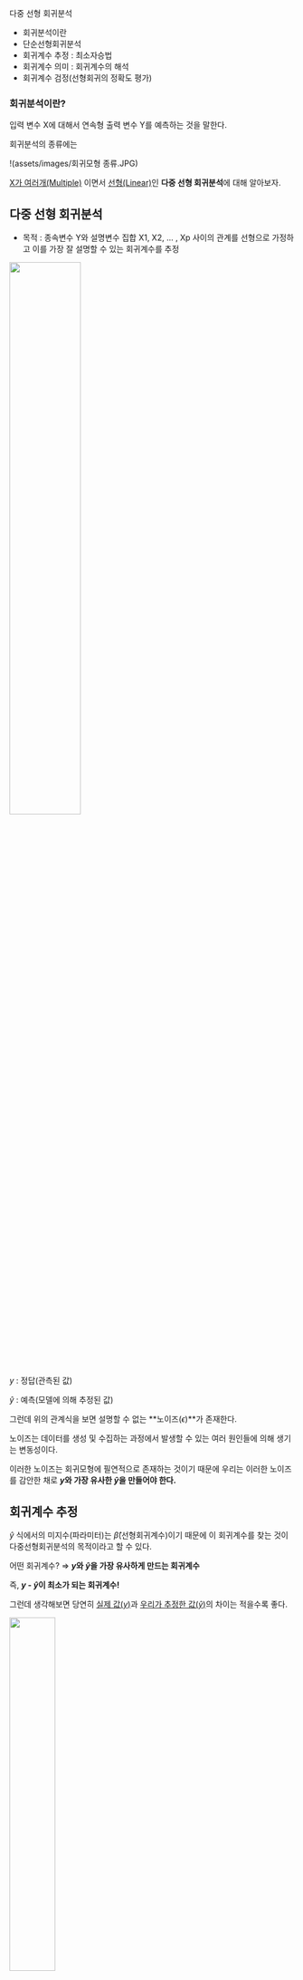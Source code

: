 다중 선형 회귀분석
- 회귀분석이란
- 단순선형회귀분석
- 회귀계수 추정 : 최소자승법
- 회귀계수 의미 : 회귀계수의 해석
- 회귀계수 검정(선형회귀의 정확도 평가)

### 회귀분석이란?

입력 변수 X에 대해서 연속형 출력 변수 Y를 예측하는 것을 말한다.

회귀분석의 종류에는 

!(assets/images/회귀모형 종류.JPG)

<u>X가 여러개(Multiple)</u> 이면서 <u>선형(Linear)</u>인 **다중 선형 회귀분석**에 대해 알아보자.

## 다중 선형 회귀분석

- 목적 : 종속변수 Y와 설명변수 집합 X1, X2, ... , Xp 사이의 관계를 선형으로 가정하고 이를 가장 잘 설명할 수 있는 회귀계수를 추정

<img src = "./image/다중선형회귀/회귀모형 식.JPG" width="50%">

$y$ : 정답(관측된 값)

$\hat{y}$ : 예측(모델에 의해 추정된 값)

그런데 위의 관계식을 보면 설명할 수 없는 **노이즈($\epsilon$)**가 존재한다. 

노이즈는 데이터를 생성 및 수집하는 과정에서 발생할 수 있는 여러 원인들에 의해 생기는 변동성이다.

이러한 노이즈는 회귀모형에 필연적으로 존재하는 것이기 때문에 우리는 이러한 노이즈를 감안한 채로 **$y$와 가장 유사한 $\hat{y}$을 만들어야 한다.**

## 회귀계수 추정

$\hat{y}$ 식에서의 미지수(파라미터)는 $\hat{\beta}$(선형회귀계수)이기 때문에 이 회귀계수를 찾는 것이 다중선형회귀분석의 목적이라고 할 수 있다.

어떤 회귀계수? $\Rightarrow$
**$y$와 $\hat{y}$을 가장 유사하게 만드는 회귀계수**

즉, **$y$ - $\hat{y}$이 최소가 되는 회귀계수!**


그런데 생각해보면 당연히 <u>실제 값($y$)</u>과 <u>우리가 추정한 값($\hat{y}$)</u>의 차이는 적을수록 좋다.

<img src = "./image/다중선형회귀/잔차.JPG" width="40%">
<center> [잔차] </center>

이 차이를 **잔차(residual)**라고 한다.

$e_i = y -\hat{y}$

그런데 이러한 잔차는 부호를 가지기 때문에 잔차의 합으로 하면 상쇄되는 값들이 생겨 차이를 볼 수 없다.

$\Rightarrow$ **<u>잔차의 제곱합</u>을 최소화하는 방향으로 회귀계수를 추정** : **<u>최소자승법</u>(Ordinary least square : OLS)**

- 잔차의 제곱합 : SSE(;Error Sum of Squares)
    - $SSE = \sum_{i=1}^{n}e_i^2 = e_1^2 + e_2^2 + \cdots + e_n^2$

- 최소자승법
    - $min \sum_{i=1}^{n} (y_i - \hat{y_i})^2$

Q. 잔차의 부호를 제거하는 방법으로 제곱합을 사용하는 이유는?

A. 잔차의 제곱합은 미분이 가능한 형태로 유일한 해를 찾을 수 있기 때문이다.(절대값의 합은 미분이 불가능한 형태)


#### 회귀계수를 추정해보자.
<img src = "./image/다중선형회귀/회귀계수 추정(행렬).JPG" width="70%">

**회귀계수 $\beta$는 학습데이터에 대해 유일하고 명시적인 해(solution)가 존재한다!**

$\beta = (X'X)^{-1}X'y$

문제점 : $X$들 간의 상관관계가 크면 역행렬이 구해지지 않을 수 있다 $\rightarrow$ $\beta$의 의미 x

## 회귀계수 검정

잔차를 최소화하는 방향으로 구한 회귀계수가 과연 회귀식에서 통계적으로 유의한지 

즉, y를 예측하는데 도움이 되는지 확인해야 한다.

그리고 이를 통해 해당 변수의 설명력을 믿어도 되는지 파악할 수 있다.

회귀계수 하나 하나의 검정을 통해 각 변수의 설명력을 살펴보는 것이다.

$\hat{\beta_p}$의 검정
- 귀무가설 : $\beta_p = 0$ (회귀계수는 0이다. 즉 변수의 설명력이 없다.) $\Rightarrow$ 기각하고 싶은 가설
- 대립가설 : $\beta_p = 0$ (회귀계수는 0이 아니다. 즉 변수의 설명력이 존재한다.) $\Rightarrow$ 채택하고 싶은 가설
- t검정을 통해서 검정
    - $t = \frac{\hat{B_p}}{\frac{S}{\sqrt{S_{xx}}}} = \frac{\hat{B_p}}{s.e(\hat{B_p})}$

<img src = "./image/다중선형회귀/회귀계수 검정.JPG" width="60%">

- Coefficient : 회귀계수
- Std.error : 회귀계수의 표준오차
- t_statistic : 회귀계수의 유의성을 판단하는 통계치 $\rightarrow$ 보통 3 이상이면 p-value가 거의 0에 수렴한다.
- p-value : 유의확률 $\rightarrow$ 유의수준(보통 0.05)을 설정하여 유의수준보다 작을 경우 귀무가설 기각

표를 보고 회귀계수를 해석해보면

- TV 광고 예산(x)이 1 증가하면 매출(y)은 0.046단위 만큼 증가한다. 
- radio 광고 예산(x)이 1 증가하면 매출(y)은 0.189단위 만큼 증가한다. 
- 두 경우 모두 유의성은 매우 높다.(귀무가설 기각)(y를 예측하는데 도움이 된다.)
- 반면 newspaper는 p-value가 너무 높아서 귀무가설을 채택하게 된다. 즉 y를 예측하는데 도움이 되지 않는 변수이다.

## 회귀모형의 정확도 평가
- 추정된 모형이 얼마나 정확한지 평가

**종속변수의 전체 변동성(분산) = 회귀식이 설명할 수 있는 변동성 + 회귀식이 설명할 수 없는 변동성**
<img src = "./image/다중선형회귀/SST=SSR+SSE.JPG" width="60%">   
- SST : 종속변수 전체 변동성 - 정해져 있다.
- SSR : 회귀식이 설명할 수 있는 변동성
- SSE : 회귀식이 설명할 수 없는 변동성


$R^2$, 결정계수 = 전체 변동성 중 회귀식이 설명할 수 있는 변동성의 비율
<img src = "./image/다중선형회귀/r2식.JPG" width="40%">   
    
- $R^2 = 0$ $\rightarrow$ 추정된 회귀직선이 X와 Y의 관계를 전혀 설명하지 못함
- $R^2 = 1$ $\rightarrow$ 추정된 회귀직선으로 Y의 총변동이 완전히 설명됨
- $R^2$이 1에 가까울 수록 선형회귀 모형의 설명력이 높다는 것을 뜻한다.

## 모델 검정

앞서 각 회귀계수의 유의성을 검정했다면 이번에는 전체 모델의 유의성을 검정해보자.

다중 선형 회귀분석은 여러 개의 설명변수로 회귀식이 이루어져 있기 때문에 모델 검정을 통해 모든 회귀계수에 대한 검정을 할 수 있다.

- 귀무가설 : $\beta_1 = \beta_2 ... \beta_p = 0$ (모든 회귀계수는 0이다. 즉 변수의 설명력이 하나도 존재하지 않는다.)
- 대립가설 : 하나의 회귀계수라도 0이 아니다. (즉 설명력이 있는 변수가 존재한다.)
- F검정을 통해서 검정
    - $F = \frac{V_1/k_1}{V_2/k_2} \sim F(k_1,k_2)$
    - 두 확률변수 V1, V2가 서로 독립인 카이제곱 분포를 따른다고 할 때 확률변수 F는 F분포를 따른다. F검정과 분산분석 등에서 주로 사용됨.
    
<img src = "./image/다중선형회귀/모델검정1.JPG" width="60%">

**위 대립가설은 기각하기 너무 쉬운 가설이다. 변수가 추가되면 추가될 수록 기각하기 쉬워진다.**
- F-Statistics = $\frac{MSR}{MSE}$
    - 변수가 추가되면 MSR이 커지고, MSE는 작아진다. 
    - $\Rightarrow$ F통계량 커짐(제곱합의 형태니까) 
    - $\Rightarrow$ p-value 작아진다.
    
<img src = "./image/다중선형회귀/모델검정2.JPG" width="70%">

$\Rightarrow$ 변수의 수가 많을 때 $R^2$ 와 F검정의 결과가 큰 의미를 가지지 않을 수 있다.(무조건 신뢰 x)

## 성능평가

그런데 이러한 과정을 거쳐서 **학습데이터에 대해서 100% 정확한 모델을 만들면 좋은 것일까?**

No! 모델이 학습데이터에 존재하는 노이즈까지 외우게 되어 새로운 데이터에 적용할 경우 예측 성능이 저하되는 과적합(Overfiting) 현상이 발생할 수 있다.

과적합(Overfiting) : 학습데이터에 대한 성능은 좋지만, 이 모델을 통해 실제로 확인하고 싶은 새로운 데이터에 대해서는 성능이 좋지 않은 경우

**$\Rightarrow$ 데이터 분할을 통해 성능평가 수행**

#### 1. 데이터 분할

<img src = "./image/다중선형회귀/데이터분할.JPG" width="40%">

- training : 학습 데이터 $\rightarrow$ 실제로 모델을 만들 때 사용하는 데이터
- validation : 검증 데이터 $\rightarrow$ 학습 데이터를 통해 만든 모델을 검증(ex.과적합)
- test : 테스트 데이터 $\rightarrow$ 실제로 모델을 적용 한다는 가정이어야 한다.

시간정보를 고려할 필요가 없는 경우
- 무작위 추출(Random Sampling) 방식으로 학습:검증:테스트 데이터셋으로 분할
- 비율의 정답은 없으나 검증 및 테스트셋의 데이터가 충분히 확보될 수 있는 범위 내에서 6:2:2부터 8:1:1까지 분할 가능하다.
- 한 번 추출된 데이터셋으로 비교 대상인 모든 후보 모델(알고리즘)에 일괄 적용해야 한다.

시간정보를 고려해야 하는 경우
- 반드시 학습:검증:테스트는 시간 순서대로 배열이 되어 있어야 한다.
- 무작위 추출 방식을 사용할 경우 미래 정보를 활용하여 과거를 예측하는 오류를 범할 수 있다.

#### 2. 성능평가
1. $R^2$
    - 결정계수 = 전체 변동성 중 회귀식이 설명할 수 있는 변동성의 비율
    - 변수가 증가할수록 자연스레 증가(유의하지 않은 변수가 추가되어도 항상 증가)
    - 0 $\leq$ $R^2$ $\leq$ 1 : 클수록 좋음


2. $Adjusted R^2$
    - $R^2$의 단점을 보완해주는 지표
    - $R^2$에 변수의 수만큼 penalty를 준다.
    - 유의하지 않은 변수가 추가될 경우 증가하지 않는다.
<img src = "./image/다중선형회귀/adjusted R2.JPG" width="40%">

3. MAE (Mean Absolute Error)
    - 평균절대오차
    - 실제값과 예측값 사이의 절대적인 오차의 평균을 측정한 것이다.
    - 지표 자체가 직관적이며 예측변수와 단위가 같다.
    - 절대적인 차이가 중요한 분야에서 사용됨 (예. 추천시스템의 평점 예측)
    - 단점 : 상대적인 차이에 대한 정보를 제공하지 못한더,
<img src = "./image/다중선형회귀/mae.JPG" width="30%">

4. MAPE (Mean Absolute Percentage Error)
    - 실제값 대비 얼마나 예측 차이가 있는지를 비율(%)로 측정
    - 상대적인 오차율이 절대적인 오차 수치보다 중요한 분야에서 자주 사용된다. (예. 제조업에서의 품질지표 관리)
    - 0에 가까울수록 성능이 좋다고 해석한다.
<img src = "./image/다중선형회귀/mape.JPG" width="30%">

5. MSE, RMSE
    - 실제값과 예측값 사이의 오차의 제곱의 평균을 측정(MSE 단점 : 예측변수와 단위가 다르다.)
    - 부호의 영향을 제거하기 위해 절대값이 아닌 제곱(제곱합의 제곱근)을 취한 지표
    - 잔차를 제곱하기 때문에 이상치에 민감하다.
    - 작을수록 좋지만, 과도하게 줄이면 과적합의 오류를 범할 가능성이 있다. $\rightarrow$ 검증데이터의 MSE를 줄이는 방향으로!
<img src = "./image/다중선형회귀/mse, rmse.JPG" width="60%">

(참고용)

6. AIC (Akaike information criterion)
    - MSE에 변수 수만큼 penalty를 주는 지표
<img src = "./image/다중선형회귀/aic.JPG" width="30%">

7. BIC (Bayes information criterion)
    - AIC의 단점을 보완한 지표 (AIC:표본 n이 커질 때 부정확해짐)
    - 큰 차이는 없다.
<img src = "./image/다중선형회귀/bic.JPG" width="30%">
